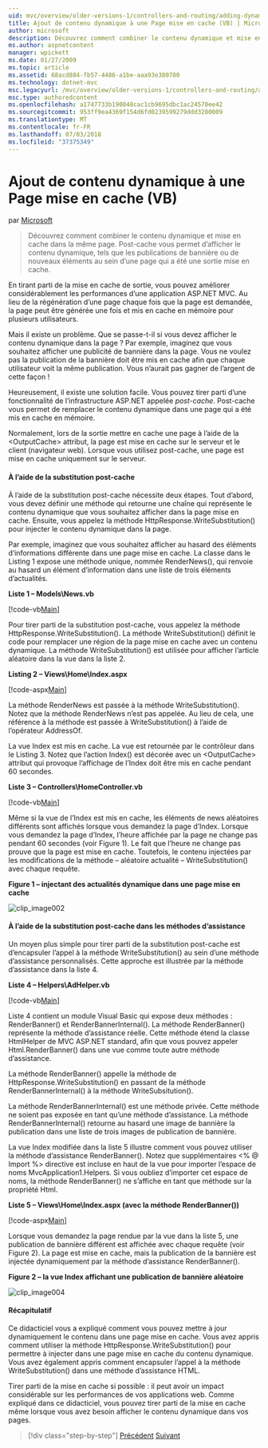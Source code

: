 ```yaml
---
uid: mvc/overview/older-versions-1/controllers-and-routing/adding-dynamic-content-to-a-cached-page-vb
title: Ajout de contenu dynamique à une Page mise en cache (VB) | Microsoft Docs
author: microsoft
description: Découvrez comment combiner le contenu dynamique et mise en cache dans la même page. Post-cache vous permet d’afficher le contenu dynamique, tels que bannière publications o...
ms.author: aspnetcontent
manager: wpickett
ms.date: 01/27/2009
ms.topic: article
ms.assetid: 68acd884-fb57-4486-a1be-aaa93e380780
ms.technology: dotnet-mvc
msc.legacyurl: /mvc/overview/older-versions-1/controllers-and-routing/adding-dynamic-content-to-a-cached-page-vb
msc.type: authoredcontent
ms.openlocfilehash: a1747733b190048cac1cb9695dbc1ac24570ee42
ms.sourcegitcommit: 953ff9ea4369f154d6fd0239599279ddd3280009
ms.translationtype: MT
ms.contentlocale: fr-FR
ms.lasthandoff: 07/03/2018
ms.locfileid: "37375349"
---
```

<a name="adding-dynamic-content-to-a-cached-page-vb"></a>Ajout de contenu dynamique à une Page mise en cache (VB)
====================
par [Microsoft](https://github.com/microsoft)

> Découvrez comment combiner le contenu dynamique et mise en cache dans la même page. Post-cache vous permet d’afficher le contenu dynamique, tels que les publications de bannière ou de nouveaux éléments au sein d’une page qui a été une sortie mise en cache.


En tirant parti de la mise en cache de sortie, vous pouvez améliorer considérablement les performances d’une application ASP.NET MVC. Au lieu de la régénération d’une page chaque fois que la page est demandée, la page peut être générée une fois et mis en cache en mémoire pour plusieurs utilisateurs.

Mais il existe un problème. Que se passe-t-il si vous devez afficher le contenu dynamique dans la page ? Par exemple, imaginez que vous souhaitez afficher une publicité de bannière dans la page. Vous ne voulez pas la publication de la bannière doit être mis en cache afin que chaque utilisateur voit la même publication. Vous n’aurait pas gagner de l’argent de cette façon !

Heureusement, il existe une solution facile. Vous pouvez tirer parti d’une fonctionnalité de l’infrastructure ASP.NET appelée *post-cache*. Post-cache vous permet de remplacer le contenu dynamique dans une page qui a été mis en cache en mémoire.


Normalement, lors de la sortie mettre en cache une page à l’aide de la &lt;OutputCache&gt; attribut, la page est mise en cache sur le serveur et le client (navigateur web). Lorsque vous utilisez post-cache, une page est mise en cache uniquement sur le serveur.


#### <a name="using-post-cache-substitution"></a>À l’aide de la substitution post-cache

À l’aide de la substitution post-cache nécessite deux étapes. Tout d’abord, vous devez définir une méthode qui retourne une chaîne qui représente le contenu dynamique que vous souhaitez afficher dans la page mise en cache. Ensuite, vous appelez la méthode HttpResponse.WriteSubstitution() pour injecter le contenu dynamique dans la page.

Par exemple, imaginez que vous souhaitez afficher au hasard des éléments d’informations différente dans une page mise en cache. La classe dans le Listing 1 expose une méthode unique, nommée RenderNews(), qui renvoie au hasard un élément d’information dans une liste de trois éléments d’actualités.

**Liste 1 – Models\News.vb**

[!code-vb[Main](adding-dynamic-content-to-a-cached-page-vb/samples/sample1.vb)]

Pour tirer parti de la substitution post-cache, vous appelez la méthode HttpResponse.WriteSubstitution(). La méthode WriteSubstitution() définit le code pour remplacer une région de la page mise en cache avec un contenu dynamique. La méthode WriteSubstitution() est utilisée pour afficher l’article aléatoire dans la vue dans la liste 2.

**Listing 2 – Views\Home\Index.aspx**

[!code-aspx[Main](adding-dynamic-content-to-a-cached-page-vb/samples/sample2.aspx)]

La méthode RenderNews est passée à la méthode WriteSubstitution(). Notez que la méthode RenderNews n’est pas appelée. Au lieu de cela, une référence à la méthode est passée à WriteSubstitution() à l’aide de l’opérateur AddressOf.

La vue Index est mis en cache. La vue est retournée par le contrôleur dans le Listing 3. Notez que l’action Index() est décorée avec un &lt;OutputCache&gt; attribut qui provoque l’affichage de l’Index doit être mis en cache pendant 60 secondes.

**Liste 3 – Controllers\HomeController.vb**

[!code-vb[Main](adding-dynamic-content-to-a-cached-page-vb/samples/sample3.vb)]

Même si la vue de l’Index est mis en cache, les éléments de news aléatoires différents sont affichés lorsque vous demandez la page d’Index. Lorsque vous demandez la page d’Index, l’heure affichée par la page ne change pas pendant 60 secondes (voir Figure 1). Le fait que l’heure ne change pas prouve que la page est mise en cache. Toutefois, le contenu injectées par les modifications de la méthode – aléatoire actualité – WriteSubstitution() avec chaque requête.

**Figure 1 – injectant des actualités dynamique dans une page mise en cache**

![clip_image002](adding-dynamic-content-to-a-cached-page-vb/_static/image1.jpg)

#### <a name="using-post-cache-substitution-in-helper-methods"></a>À l’aide de la substitution post-cache dans les méthodes d’assistance

Un moyen plus simple pour tirer parti de la substitution post-cache est d’encapsuler l’appel à la méthode WriteSubstitution() au sein d’une méthode d’assistance personnalisés. Cette approche est illustrée par la méthode d’assistance dans la liste 4.

**Liste 4 – Helpers\AdHelper.vb**

[!code-vb[Main](adding-dynamic-content-to-a-cached-page-vb/samples/sample4.vb)]

Liste 4 contient un module Visual Basic qui expose deux méthodes : RenderBanner() et RenderBannerInternal(). La méthode RenderBanner() représente la méthode d’assistance réelle. Cette méthode étend la classe HtmlHelper de MVC ASP.NET standard, afin que vous pouvez appeler Html.RenderBanner() dans une vue comme toute autre méthode d’assistance.

La méthode RenderBanner() appelle la méthode de HttpResponse.WriteSubstitution() en passant de la méthode RenderBannerInternal() à la méthode WriteSubsitution().

La méthode RenderBannerInternal() est une méthode privée. Cette méthode ne soient pas exposée en tant qu’une méthode d’assistance. La méthode RenderBannerInternal() retourne au hasard une image de bannière la publication dans une liste de trois images de publication de bannière.

La vue Index modifiée dans la liste 5 illustre comment vous pouvez utiliser la méthode d’assistance RenderBanner(). Notez que supplémentaires &lt;% @ Import %&gt; directive est incluse en haut de la vue pour importer l’espace de noms MvcApplication1.Helpers. Si vous oubliez d’importer cet espace de noms, la méthode RenderBanner() ne s’affiche en tant que méthode sur la propriété Html.

**Liste 5 – Views\Home\Index.aspx (avec la méthode RenderBanner())**

[!code-aspx[Main](adding-dynamic-content-to-a-cached-page-vb/samples/sample5.aspx)]

Lorsque vous demandez la page rendue par la vue dans la liste 5, une publication de bannière différent est affichée avec chaque requête (voir Figure 2). La page est mise en cache, mais la publication de la bannière est injectée dynamiquement par la méthode d’assistance RenderBanner().

**Figure 2 – la vue Index affichant une publication de bannière aléatoire**

![clip_image004](adding-dynamic-content-to-a-cached-page-vb/_static/image2.jpg)

#### <a name="summary"></a>Récapitulatif

Ce didacticiel vous a expliqué comment vous pouvez mettre à jour dynamiquement le contenu dans une page mise en cache. Vous avez appris comment utiliser la méthode HttpResponse.WriteSubstitution() pour permettre à injecter dans une page mise en cache du contenu dynamique. Vous avez également appris comment encapsuler l’appel à la méthode WriteSubstitution() dans une méthode d’assistance HTML.

Tirer parti de la mise en cache si possible : il peut avoir un impact considérable sur les performances de vos applications web. Comme expliqué dans ce didacticiel, vous pouvez tirer parti de la mise en cache même lorsque vous avez besoin afficher le contenu dynamique dans vos pages.

> [!div class="step-by-step"]
> [Précédent](improving-performance-with-output-caching-vb.md)
> [Suivant](creating-a-controller-vb.md)
